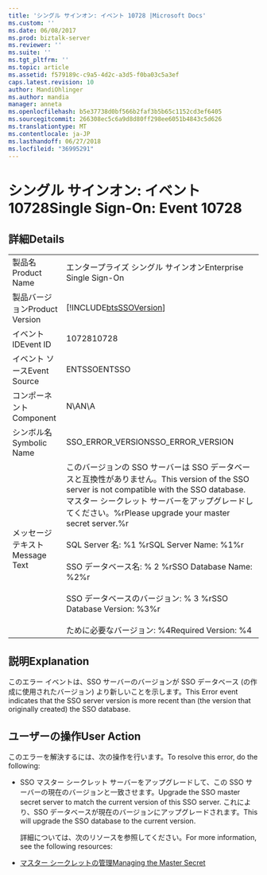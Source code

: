 ```yaml
---
title: 'シングル サインオン: イベント 10728 |Microsoft Docs'
ms.custom: ''
ms.date: 06/08/2017
ms.prod: biztalk-server
ms.reviewer: ''
ms.suite: ''
ms.tgt_pltfrm: ''
ms.topic: article
ms.assetid: f579189c-c9a5-4d2c-a3d5-f0ba03c5a3ef
caps.latest.revision: 10
author: MandiOhlinger
ms.author: mandia
manager: anneta
ms.openlocfilehash: b5e37738d0bf566b2faf3b5b65c1152cd3ef6405
ms.sourcegitcommit: 266308ec5c6a9d8d80ff298ee6051b4843c5d626
ms.translationtype: MT
ms.contentlocale: ja-JP
ms.lasthandoff: 06/27/2018
ms.locfileid: "36995291"
---
```

# <a name="single-sign-on-event-10728"></a><span data-ttu-id="ea3a2-102">シングル サインオン: イベント 10728</span><span class="sxs-lookup"><span data-stu-id="ea3a2-102">Single Sign-On: Event 10728</span></span>
## <a name="details"></a><span data-ttu-id="ea3a2-103">詳細</span><span class="sxs-lookup"><span data-stu-id="ea3a2-103">Details</span></span>  

|                 |                                                                                                                                                                                                                                                                   |
|-----------------|-------------------------------------------------------------------------------------------------------------------------------------------------------------------------------------------------------------------------------------------------------------------|
|  <span data-ttu-id="ea3a2-104">製品名</span><span class="sxs-lookup"><span data-stu-id="ea3a2-104">Product Name</span></span>   |                                                                                                                     <span data-ttu-id="ea3a2-105">エンタープライズ シングル サインオン</span><span class="sxs-lookup"><span data-stu-id="ea3a2-105">Enterprise Single Sign-On</span></span>                                                                                                                     |
| <span data-ttu-id="ea3a2-106">製品バージョン</span><span class="sxs-lookup"><span data-stu-id="ea3a2-106">Product Version</span></span> |                                                                                                    [!INCLUDE[btsSSOVersion](../includes/btsssoversion-md.md)]                                                                                                     |
|    <span data-ttu-id="ea3a2-107">イベント ID</span><span class="sxs-lookup"><span data-stu-id="ea3a2-107">Event ID</span></span>     |                                                                                                                               <span data-ttu-id="ea3a2-108">10728</span><span class="sxs-lookup"><span data-stu-id="ea3a2-108">10728</span></span>                                                                                                                               |
|  <span data-ttu-id="ea3a2-109">イベント ソース</span><span class="sxs-lookup"><span data-stu-id="ea3a2-109">Event Source</span></span>   |                                                                                                                              <span data-ttu-id="ea3a2-110">ENTSSO</span><span class="sxs-lookup"><span data-stu-id="ea3a2-110">ENTSSO</span></span>                                                                                                                               |
|    <span data-ttu-id="ea3a2-111">コンポーネント</span><span class="sxs-lookup"><span data-stu-id="ea3a2-111">Component</span></span>    |                                                                                                                                <span data-ttu-id="ea3a2-112">N\A</span><span class="sxs-lookup"><span data-stu-id="ea3a2-112">N\A</span></span>                                                                                                                                |
|  <span data-ttu-id="ea3a2-113">シンボル名</span><span class="sxs-lookup"><span data-stu-id="ea3a2-113">Symbolic Name</span></span>  |                                                                                                                         <span data-ttu-id="ea3a2-114">SSO_ERROR_VERSION</span><span class="sxs-lookup"><span data-stu-id="ea3a2-114">SSO_ERROR_VERSION</span></span>                                                                                                                         |
|  <span data-ttu-id="ea3a2-115">メッセージ テキスト</span><span class="sxs-lookup"><span data-stu-id="ea3a2-115">Message Text</span></span>   | <span data-ttu-id="ea3a2-116">このバージョンの SSO サーバーは SSO データベースと互換性がありません。</span><span class="sxs-lookup"><span data-stu-id="ea3a2-116">This version of the SSO server is not compatible with the SSO database.</span></span> <span data-ttu-id="ea3a2-117">マスター シークレット サーバーをアップグレードしてください。%r</span><span class="sxs-lookup"><span data-stu-id="ea3a2-117">Please upgrade your master secret server.%r</span></span><br /><br /> <span data-ttu-id="ea3a2-118">SQL Server 名: %1 %r</span><span class="sxs-lookup"><span data-stu-id="ea3a2-118">SQL Server Name: %1%r</span></span><br /><br /> <span data-ttu-id="ea3a2-119">SSO データベース名: % 2 %r</span><span class="sxs-lookup"><span data-stu-id="ea3a2-119">SSO Database Name: %2%r</span></span><br /><br /> <span data-ttu-id="ea3a2-120">SSO データベースのバージョン: % 3 %r</span><span class="sxs-lookup"><span data-stu-id="ea3a2-120">SSO Database Version: %3%r</span></span><br /><br /> <span data-ttu-id="ea3a2-121">ために必要なバージョン: %4</span><span class="sxs-lookup"><span data-stu-id="ea3a2-121">Required Version: %4</span></span> |

## <a name="explanation"></a><span data-ttu-id="ea3a2-122">説明</span><span class="sxs-lookup"><span data-stu-id="ea3a2-122">Explanation</span></span>  
 <span data-ttu-id="ea3a2-123">このエラー イベントは、SSO サーバーのバージョンが SSO データベース (の作成に使用されたバージョン) より新しいことを示します。</span><span class="sxs-lookup"><span data-stu-id="ea3a2-123">This Error event indicates that the SSO server version is more recent than (the version that originally created) the SSO database.</span></span>  

## <a name="user-action"></a><span data-ttu-id="ea3a2-124">ユーザーの操作</span><span class="sxs-lookup"><span data-stu-id="ea3a2-124">User Action</span></span>  
 <span data-ttu-id="ea3a2-125">このエラーを解決するには、次の操作を行います。</span><span class="sxs-lookup"><span data-stu-id="ea3a2-125">To resolve this error, do the following:</span></span>  

- <span data-ttu-id="ea3a2-126">SSO マスター シークレット サーバーをアップグレードして、この SSO サーバーの現在のバージョンと一致させます。</span><span class="sxs-lookup"><span data-stu-id="ea3a2-126">Upgrade the SSO master secret server to match the current version of this SSO server.</span></span> <span data-ttu-id="ea3a2-127">これにより、SSO データベースが現在のバージョンにアップグレードされます。</span><span class="sxs-lookup"><span data-stu-id="ea3a2-127">This will upgrade the SSO database to the current version.</span></span>  

  <span data-ttu-id="ea3a2-128">詳細については、次のリソースを参照してください。</span><span class="sxs-lookup"><span data-stu-id="ea3a2-128">For more information, see the following resources:</span></span>  

- [<span data-ttu-id="ea3a2-129">マスター シークレットの管理</span><span class="sxs-lookup"><span data-stu-id="ea3a2-129">Managing the Master Secret</span></span>](../core/managing-the-master-secret.md)

